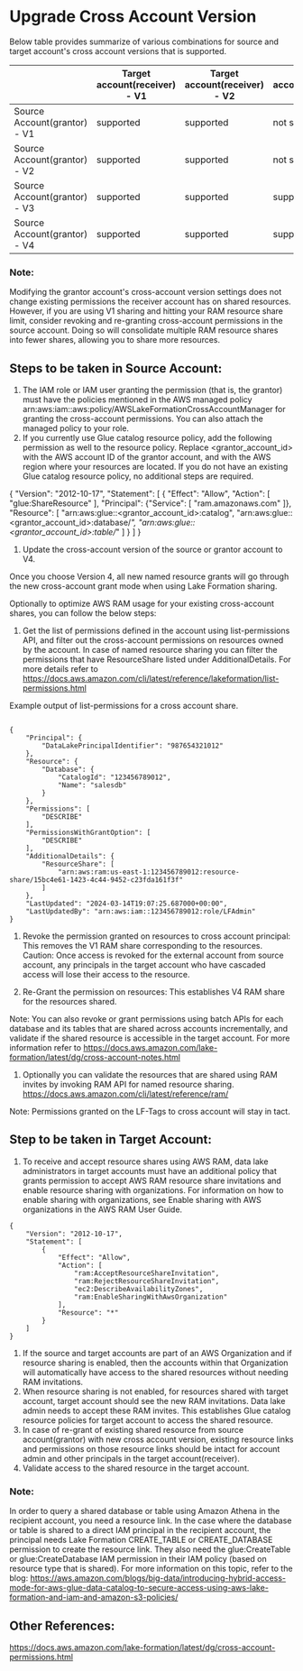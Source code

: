 # Upgrade Cross Account Version 
Below table provides summarize of various combinations for source and target account's cross account versions that is supported.

|     | Target account(receiver) - V1 | Target account(receiver) - V2| Target account(receiver) - V3| Target account(receiver) - V4|
| -------- | ------- | -------- | -------- | -------- |
| Source Account(grantor) - V1  | supported    | supported    | not supported    | not supported    |
| Source Account(grantor) - V2  | supported   | supported    | not supported    | not supported    |
| Source Account(grantor) - V3  | supported    | supported    | supported    | supported   |
| Source Account(grantor) - V4  | supported    | supported    | supported    | supported   |

###  Note:
Modifying the grantor account's cross-account version settings does not change existing permissions the receiver account has on shared resources. However, if you are using V1 sharing and hitting your RAM resource share limit, consider revoking and re-granting cross-account permissions in the source account. Doing so will consolidate multiple RAM resource shares into fewer shares, allowing you to share more resources.

## Steps to be taken in Source Account:

1. The IAM role or IAM user granting the permission (that is, the grantor) must have the policies mentioned in the AWS managed policy arn:aws:iam::aws:policy/AWSLakeFormationCrossAccountManager for granting the cross-account permissions. You can also attach the managed policy to your role. 
2. If you currently use Glue catalog resource policy, add the following permission as well to the resource policy.  Replace <grantor_account_id> with the AWS account ID of the grantor account, and <region> with the AWS region where your resources are located. If you do not have an existing Glue catalog resource policy, no additional steps are required.

{
    "Version": "2012-10-17",
    "Statement": [
        {
           "Effect": "Allow",
            "Action": [
                "glue:ShareResource"
            ],
            "Principal": {"Service": [
                "ram.amazonaws.com"
            ]},
            "Resource": [
                "arn:aws:glue:<region>:<grantor_account_id>:catalog",
                "arn:aws:glue:<region>:<grantor_account_id>:database/*",
                "arn:aws:glue:<region>:<grantor_account_id>:table/*"
            ]
        }
    ]
}


1. Update the cross-account version of the source or grantor account to V4.

Once you choose Version 4, all new named resource grants will go through the new cross-account grant mode when using Lake Formation sharing. 

Optionally to optimize AWS RAM usage for your existing cross-account shares, you can follow the below steps:

1. Get the list of permissions defined in the account using list-permissions API, and filter out the cross-account permissions on resources owned by the account. In case of named resource sharing you can filter the permissions that have ResourceShare listed under AdditionalDetails. For more details refer to https://docs.aws.amazon.com/cli/latest/reference/lakeformation/list-permissions.html

Example output of list-permissions for a cross account share.

````

{
    "Principal": {
        "DataLakePrincipalIdentifier": "987654321012"
    },
    "Resource": {
        "Database": {
            "CatalogId": "123456789012",
            "Name": "salesdb"
        }
    },
    "Permissions": [
        "DESCRIBE"
    ],
    "PermissionsWithGrantOption": [
        "DESCRIBE"
    ],
    "AdditionalDetails": {
        "ResourceShare": [
            "arn:aws:ram:us-east-1:123456789012:resource-share/15bc4e61-1423-4c44-9452-c23fda161f3f"
        ]
    },
    "LastUpdated": "2024-03-14T19:07:25.687000+00:00",
    "LastUpdatedBy": "arn:aws:iam::123456789012:role/LFAdmin"
}
````

1. Revoke the permission granted on resources to cross account principal: This removes the V1 RAM share corresponding to the resources. 
    Caution: Once access is revoked for the external account from source account, any principals in the target account who have cascaded access will lose their access to the resource. 
    
2. Re-Grant the permission on resources: This establishes V4 RAM share for the resources shared. 

Note: You can also revoke or grant permissions using batch APIs for each database and its tables that are shared across accounts incrementally, and validate if the shared resource is accessible in the target account. For more information refer to https://docs.aws.amazon.com/lake-formation/latest/dg/cross-account-notes.html

1. Optionally you can validate the resources that are shared using RAM invites by invoking RAM API for named resource sharing. https://docs.aws.amazon.com/cli/latest/reference/ram/

Note: Permissions granted on the LF-Tags to cross account will stay in tact.

## Step to be taken in Target Account:

1. To receive and accept resource shares using AWS RAM, data lake administrators in target accounts must have an additional policy that grants permission to accept AWS RAM resource share invitations and enable resource sharing with organizations. For information on how to enable sharing with organizations, see Enable sharing with AWS organizations in the AWS RAM User Guide.

```
{
    "Version": "2012-10-17",
    "Statement": [
        {
            "Effect": "Allow",
            "Action": [
                "ram:AcceptResourceShareInvitation",
                "ram:RejectResourceShareInvitation",
                "ec2:DescribeAvailabilityZones",
                "ram:EnableSharingWithAwsOrganization"
            ],
            "Resource": "*"
        }
    ]
}
````

1. If the source and target accounts are part of an AWS Organization and if resource sharing is enabled, then the accounts within that Organization will automatically have access to the shared resources without needing RAM invitations. 
2. When resource sharing is not enabled, for resources shared with target account, target account should see the new RAM invitations. Data lake admin needs to accept these RAM invites. This establishes Glue catalog resource policies for target account to access the shared resource.
3. In case of re-grant of existing shared resource from source account(grantor) with new cross account version, existing resource links and permissions on those resource links should be intact for account admin and other principals in the target account(receiver).
4. Validate access to the shared resource in the target account.

### Note:
In order to query a shared database or table using Amazon Athena in the recipient account, you need a resource link.  In the case where the database or table is shared to a direct IAM principal in the recipient account, the principal needs Lake Formation CREATE_TABLE or CREATE_DATABASE permission to create the resource link. They also need the glue:CreateTable or glue:CreateDatabase IAM permission in their IAM policy (based on resource type that is shared). 
For more information on this topic, refer to the blog: https://aws.amazon.com/blogs/big-data/introducing-hybrid-access-mode-for-aws-glue-data-catalog-to-secure-access-using-aws-lake-formation-and-iam-and-amazon-s3-policies/

## Other References:

https://docs.aws.amazon.com/lake-formation/latest/dg/cross-account-permissions.html



